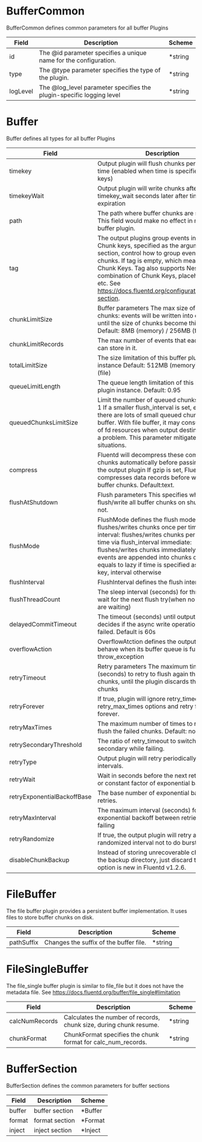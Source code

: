 # BufferCommon

BufferCommon defines common parameters for all buffer Plugins


| Field | Description | Scheme |
| ----- | ----------- | ------ |
| id | The @id parameter specifies a unique name for the configuration. | *string |
| type | The @type parameter specifies the type of the plugin. | *string |
| logLevel | The @log_level parameter specifies the plugin-specific logging level | *string |
# Buffer

Buffer defines all types for all buffer Plugins


| Field | Description | Scheme |
| ----- | ----------- | ------ |
| timekey | Output plugin will flush chunks per specified time (enabled when time is specified in chunk keys) | *string |
| timekeyWait | Output plugin will write chunks after timekey_wait seconds later after timekey expiration | *string |
| path | The path where buffer chunks are stored. This field would make no effect in memory buffer plugin. | *string |
| tag | The output plugins group events into chunks. Chunk keys, specified as the argument of <buffer> section, control how to group events into chunks. If tag is empty, which means blank Chunk Keys. Tag also supports Nested Field, combination of Chunk Keys, placeholders, etc. See https://docs.fluentd.org/configuration/buffer-section. | string |
| chunkLimitSize | Buffer parameters The max size of each chunks: events will be written into chunks until the size of chunks become this size Default: 8MB (memory) / 256MB (file) | *string |
| chunkLimitRecords | The max number of events that each chunks can store in it. | *string |
| totalLimitSize | The size limitation of this buffer plugin instance Default: 512MB (memory) / 64GB (file) | *string |
| queueLimitLength | The queue length limitation of this buffer plugin instance. Default: 0.95 | *string |
| queuedChunksLimitSize | Limit the number of queued chunks. Default: 1 If a smaller flush_interval is set, e.g. 1s, there are lots of small queued chunks in the buffer. With file buffer, it may consume a lot of fd resources when output destination has a problem. This parameter mitigates such situations. | *int16 |
| compress | Fluentd will decompress these compressed chunks automatically before passing them to the output plugin If gzip is set, Fluentd compresses data records before writing to buffer chunks. Default:text. | *string |
| flushAtShutdown | Flush parameters This specifies whether to flush/write all buffer chunks on shutdown or not. | *bool |
| flushMode | FlushMode defines the flush mode: lazy: flushes/writes chunks once per timekey interval: flushes/writes chunks per specified time via flush_interval immediate: flushes/writes chunks immediately after events are appended into chunks default: equals to lazy if time is specified as chunk key, interval otherwise | *string |
| flushInterval | FlushInterval defines the flush interval | *string |
| flushThreadCount | The sleep interval (seconds) for threads to wait for the next flush try(when no chunks are waiting) | *string |
| delayedCommitTimeout | The timeout (seconds) until output plugin decides if the async write operation has failed. Default is 60s | *string |
| overflowAction | OverflowAtction defines the output plugin behave when its buffer queue is full. Default: throw_exception | *string |
| retryTimeout | Retry parameters The maximum time (seconds) to retry to flush again the failed chunks, until the plugin discards the buffer chunks | *string |
| retryForever | If true, plugin will ignore retry_timeout and retry_max_times options and retry flushing forever. | *bool |
| retryMaxTimes | The maximum number of times to retry to flush the failed chunks. Default: none | *int16 |
| retrySecondaryThreshold | The ratio of retry_timeout to switch to use the secondary while failing. | *string |
| retryType | Output plugin will retry periodically with fixed intervals. | *string |
| retryWait | Wait in seconds before the next retry to flush or constant factor of exponential backoff | *string |
| retryExponentialBackoffBase | The base number of exponential backoff for retries. | *string |
| retryMaxInterval | The maximum interval (seconds) for exponential backoff between retries while failing | *string |
| retryRandomize | If true, the output plugin will retry after randomized interval not to do burst retries | *bool |
| disableChunkBackup | Instead of storing unrecoverable chunks in the backup directory, just discard them. This option is new in Fluentd v1.2.6. | *bool |
# FileBuffer

The file buffer plugin provides a persistent buffer implementation. It uses files to store buffer chunks on disk.


| Field | Description | Scheme |
| ----- | ----------- | ------ |
| pathSuffix | Changes the suffix of the buffer file. | *string |
# FileSingleBuffer

The file_single buffer plugin is similar to file_file but it does not have the metadata file. See https://docs.fluentd.org/buffer/file_single#limitation


| Field | Description | Scheme |
| ----- | ----------- | ------ |
| calcNumRecords | Calculates the number of records, chunk size, during chunk resume. | *string |
| chunkFormat | ChunkFormat specifies the chunk format for calc_num_records. | *string |
# BufferSection

BufferSection defines the common parameters for buffer sections


| Field | Description | Scheme |
| ----- | ----------- | ------ |
| buffer | buffer section | *Buffer |
| format | format section | *Format |
| inject | inject section | *Inject |
